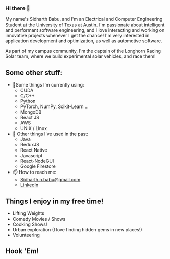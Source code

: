 
### Hi there 👋
My name's Sidharth Babu, and I'm an Electrical and Computer Engineering Student at the University of Texas at Austin. I'm passionate about intelligent and performant software engineering, and I love interacting and working on innovative projects whenever I get the chance! I'm very interested in application development and optimization, as well as automotive software. 

As part of my campus community, I'm the captain of the Longhorn Racing Solar team, where we build experimental solar vehicles, and race them!

## Some other stuff:
- 🌱Some things I'm currently using:
  - CUDA
  - C/C++
  - Python
  - PyTorch, NumPy, Scikit-Learn ...
  - MongoDB
  - React JS 
  - AWS
  - UNIX / Linux
- :brain: Other things I've used in the past: 
  - Java
  - ReduxJS
  - React Native
  - Javascript
  - React-NodeGUI
  - Google Firestore
- 📫 How to reach me:
  - Sidharth.n.babu@gmail.com
  - [LinkedIn](https://www.linkedin.com/in/sidharth-babu-941058192)

## Things I enjoy in my free time!
- Lifting Weights
- Comedy Movies / Shows
- Cooking Shows!
- Urban exploration (I love finding hidden gems in new places!)
- Volunteering 

## Hook 'Em!
